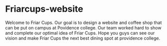# Friarcups-website
Welcome to Friar Cups. Our goal is to design a website and coffee shop that can be put on campus at Povidence college. Our team worked hard to show and complete our optimal idea of Friar Cups. Hope you guys can see our vision and make Friar Cups the next best dining spot at providence college.

